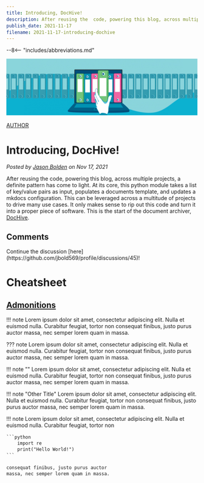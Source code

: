 ```yaml
---
title: Introducing, DocHive!
description: After reusing the  code, powering this blog, across multiple projects, a definite pattern has come to light. At its core, this python module takes a list of key/value pairs as input, populates a documents template, and updates a mkdocs configuration. This can be leveraged across a multitude of projects to drive many use cases. It only makes sense to rip out this code and turn it into a proper piece of software. This is the start of the document archiver, [DocHive](https://github.com/boldware/dochive).
publish_date: 2021-11-17
filename: 2021-11-17-introducing-dochive
---
```


--8<-- "includes/abbreviations.md"

<div id="banner" class="page-image">
    <img src="../img/2021-11-17-blog-banner.drawio.svg" alt="">
    <div class="page-image-caption">
        <p>
            <a href="">AUTHOR</a>
        </p>
    </div>
</div>

<!-- Reposition the banner image on top -->
<script>
    var article = document.getElementsByTagName("article")[0];
    article.insertBefore(document.getElementById("banner"), article.childNodes[0]);
</script>

# Introducing, DocHive!

*Posted by [Jason Bolden](../about.md) on Nov 17, 2021*

After reusing the  code, powering this blog, across multiple projects, a definite pattern has come to light. At its core, this python module takes a list of key/value pairs as input, populates a documents template, and updates a mkdocs configuration. This can be leveraged across a multitude of projects to drive many use cases. It only makes sense to rip out this code and turn it into a proper piece of software. This is the start of the document archiver, [DocHive](https://github.com/boldware/dochive).

<h2>Comments</h2>
Continue the discussion [here](https://github.com/jbold569/profile/discussions/45)!

# Cheatsheet
## [Admonitions](https://squidfunk.github.io/mkdocs-material/reference/admonitions/#supported-types)
!!! note
    Lorem ipsum dolor sit amet, consectetur adipiscing elit. Nulla et euismod
    nulla. Curabitur feugiat, tortor non consequat finibus, justo purus auctor
    massa, nec semper lorem quam in massa.

??? note
    Lorem ipsum dolor sit amet, consectetur adipiscing elit. Nulla et euismod
    nulla. Curabitur feugiat, tortor non consequat finibus, justo purus auctor
    massa, nec semper lorem quam in massa.

!!! note ""
    Lorem ipsum dolor sit amet, consectetur adipiscing elit. Nulla et euismod
    nulla. Curabitur feugiat, tortor non consequat finibus, justo purus auctor
    massa, nec semper lorem quam in massa.

!!! note "Other Title"
    Lorem ipsum dolor sit amet, consectetur adipiscing elit. Nulla et euismod
    nulla. Curabitur feugiat, tortor non consequat finibus, justo purus auctor
    massa, nec semper lorem quam in massa.

!!! note
    Lorem ipsum dolor sit amet, consectetur adipiscing elit. Nulla et euismod
    nulla. Curabitur feugiat, tortor non 
    
    ```python
        import re
        print("Hello World!")
    ```

    consequat finibus, justo purus auctor
    massa, nec semper lorem quam in massa.